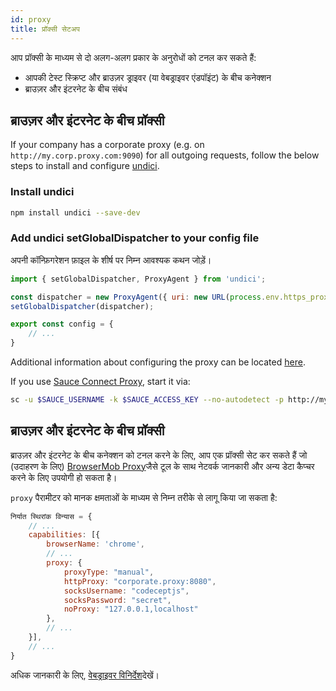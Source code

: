 ```yaml
---
id: proxy
title: प्रॉक्सी सेटअप
---
```


आप प्रॉक्सी के माध्यम से दो अलग-अलग प्रकार के अनुरोधों को टनल कर सकते हैं:

- आपकी टेस्ट स्क्रिप्ट और ब्राउज़र ड्राइवर (या वेबड्राइवर एंडपॉइंट) के बीच कनेक्शन
- ब्राउज़र और इंटरनेट के बीच संबंध

## ब्राउज़र और इंटरनेट के बीच प्रॉक्सी

If your company has a corporate proxy (e.g. on `http://my.corp.proxy.com:9090`) for all outgoing requests, follow the below steps to install and configure [undici](https://github.com/nodejs/undici).

### Install undici

```bash npm2yarn
npm install undici --save-dev
```

### Add undici setGlobalDispatcher to your config file

अपनी कॉन्फ़िगरेशन फ़ाइल के शीर्ष पर निम्न आवश्यक कथन जोड़ें।

```js title="wdio.conf.js"
import { setGlobalDispatcher, ProxyAgent } from 'undici';

const dispatcher = new ProxyAgent({ uri: new URL(process.env.https_proxy).toString() });
setGlobalDispatcher(dispatcher);

export const config = {
    // ...
}
```

Additional information about configuring the proxy can be located [here](https://github.com/nodejs/undici/blob/main/docs/docs/api/ProxyAgent.md).

If you use [Sauce Connect Proxy](https://docs.saucelabs.com/secure-connections/sauce-connect-5), start it via:

```sh
sc -u $SAUCE_USERNAME -k $SAUCE_ACCESS_KEY --no-autodetect -p http://my.corp.proxy.com:9090
```

## ब्राउज़र और इंटरनेट के बीच प्रॉक्सी

ब्राउज़र और इंटरनेट के बीच कनेक्शन को टनल करने के लिए, आप एक प्रॉक्सी सेट कर सकते हैं जो (उदाहरण के लिए) [BrowserMob Proxy](https://github.com/lightbody/browsermob-proxy)जैसे टूल के साथ नेटवर्क जानकारी और अन्य डेटा कैप्चर करने के लिए उपयोगी हो सकता है।

`proxy` पैरामीटर को मानक क्षमताओं के माध्यम से निम्न तरीके से लागू किया जा सकता है:

```js title="wdio.conf.js"
निर्यात स्थिरांक विन्यास = {
    // ...
    capabilities: [{
        browserName: 'chrome',
        // ...
        proxy: {
            proxyType: "manual",
            httpProxy: "corporate.proxy:8080",
            socksUsername: "codeceptjs",
            socksPassword: "secret",
            noProxy: "127.0.0.1,localhost"
        },
        // ...
    }],
    // ...
}
```

अधिक जानकारी के लिए, [वेबड्राइवर विनिर्देश](https://w3c.github.io/webdriver/#proxy)देखें।
